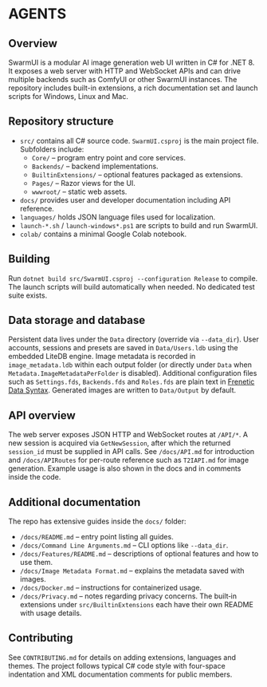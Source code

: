 # AGENTS

## Overview
SwarmUI is a modular AI image generation web UI written in C# for .NET 8. It exposes a web server with HTTP and WebSocket APIs and can drive multiple backends such as ComfyUI or other SwarmUI instances. The repository includes built-in extensions, a rich documentation set and launch scripts for Windows, Linux and Mac.

## Repository structure
- `src/` contains all C# source code. `SwarmUI.csproj` is the main project file. Subfolders include:
  - `Core/` – program entry point and core services.
  - `Backends/` – backend implementations.
  - `BuiltinExtensions/` – optional features packaged as extensions.
  - `Pages/` – Razor views for the UI.
  - `wwwroot/` – static web assets.
- `docs/` provides user and developer documentation including API reference.
- `languages/` holds JSON language files used for localization.
- `launch-*.sh` / `launch-windows*.ps1` are scripts to build and run SwarmUI.
- `colab/` contains a minimal Google Colab notebook.

## Building
Run `dotnet build src/SwarmUI.csproj --configuration Release` to compile. The launch scripts will build automatically when needed. No dedicated test suite exists.

## Data storage and database
Persistent data lives under the `Data` directory (override via `--data_dir`).
User accounts, sessions and presets are saved in `Data/Users.ldb` using the
embedded LiteDB engine. Image metadata is recorded in `image_metadata.ldb`
within each output folder (or directly under `Data` when
`Metadata.ImageMetadataPerFolder` is disabled). Additional configuration files
such as `Settings.fds`, `Backends.fds` and `Roles.fds` are plain text in
[Frenetic Data Syntax](https://github.com/mcmonkeyprojects/FreneticDataSyntax).
Generated images are written to `Data/Output` by default.

## API overview
The web server exposes JSON HTTP and WebSocket routes at `/API/*`. A new session
is acquired via `GetNewSession`, after which the returned `session_id` must be
supplied in API calls. See `/docs/API.md` for introduction and `/docs/APIRoutes`
for per-route reference such as `T2IAPI.md` for image generation. Example usage
is also shown in the docs and in comments inside the code.

## Additional documentation
The repo has extensive guides inside the `docs/` folder:
- `/docs/README.md` – entry point listing all guides.
- `/docs/Command Line Arguments.md` – CLI options like `--data_dir`.
- `/docs/Features/README.md` – descriptions of optional features and how to use
  them.
- `/docs/Image Metadata Format.md` – explains the metadata saved with images.
- `/docs/Docker.md` – instructions for containerized usage.
- `/docs/Privacy.md` – notes regarding privacy concerns.
The built‑in extensions under `src/BuiltinExtensions` each have their own
README with usage details.

## Contributing
See `CONTRIBUTING.md` for details on adding extensions, languages and themes. The project follows typical C# code style with four-space indentation and XML documentation comments for public members.
